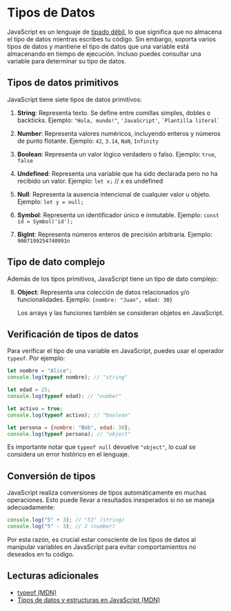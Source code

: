 # Tipos de Datos

JavaScript es un lenguaje de [tipado débil](https://es.wikipedia.org/wiki/Tipado_fuerte_y_d%C3%A9bil), lo que significa que no almacena el tipo de datos mientras escribes tu código. Sin embargo, soporta varios tipos de datos y mantiene el tipo de datos que una variable está almacenando en tiempo de ejecución. Incluso puedes consultar una variable para determinar su tipo de datos.

## Tipos de datos primitivos

JavaScript tiene siete tipos de datos primitivos:

1. **String**: Representa texto. Se define entre comillas simples, dobles o backticks.
   Ejemplo: `"Hola, mundo!"`, `'JavaScript'`, ``` `Plantilla literal` ```

2. **Number**: Representa valores numéricos, incluyendo enteros y números de punto flotante.
   Ejemplo: `42`, `3.14`, `NaN`, `Infinity`

3. **Boolean**: Representa un valor lógico verdadero o falso.
   Ejemplo: `true`, `false`

4. **Undefined**: Representa una variable que ha sido declarada pero no ha recibido un valor.
   Ejemplo: `let x;` // x es undefined

5. **Null**: Representa la ausencia intencional de cualquier valor u objeto.
   Ejemplo: `let y = null;`

6. **Symbol**: Representa un identificador único e inmutable.
   Ejemplo: `const id = Symbol('id');`

7. **BigInt**: Representa números enteros de precisión arbitraria.
   Ejemplo: `9007199254740991n`

## Tipo de dato complejo

Además de los tipos primitivos, JavaScript tiene un tipo de dato complejo:

8. **Object**: Representa una colección de datos relacionados y/o funcionalidades.
   Ejemplo: `{nombre: "Juan", edad: 30}`

   Los arrays y las funciones también se consideran objetos en JavaScript.

## Verificación de tipos de datos

Para verificar el tipo de una variable en JavaScript, puedes usar el operador `typeof`. Por ejemplo:

```javascript
let nombre = "Alice";
console.log(typeof nombre); // "string"

let edad = 25;
console.log(typeof edad); // "number"

let activo = true;
console.log(typeof activo); // "boolean"

let persona = {nombre: "Bob", edad: 30};
console.log(typeof persona); // "object"
```

Es importante notar que `typeof null` devuelve `"object"`, lo cual se considera un error histórico en el lenguaje.

## Conversión de tipos

JavaScript realiza conversiones de tipos automáticamente en muchas operaciones. Esto puede llevar a resultados inesperados si no se maneja adecuadamente:

```javascript
console.log("5" + 3); // "53" (string)
console.log("5" - 3); // 2 (number)
```

Por esta razón, es crucial estar consciente de los tipos de datos al manipular variables en JavaScript para evitar comportamientos no deseados en tu código.

## Lecturas adicionales

- [typeof (MDN)](https://developer.mozilla.org/es/docs/Web/JavaScript/Reference/Operators/typeof)
- [Tipos de datos y estructuras en JavaScript (MDN)](https://developer.mozilla.org/es/docs/Web/JavaScript/Data_structures)
